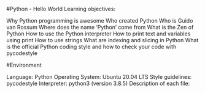 #Python - Hello World
Learning objectives:

Why Python programming is awesome
Who created Python
Who is Guido van Rossum
Where does the name ‘Python’ come from
What is the Zen of Python
How to use the Python interpreter
How to print text and variables using print
How to use strings
What are indexing and slicing in Python
What is the official Python coding style and how to check your code with pycodestyle

#Environment

Language: Python
Operating System: Ubuntu 20.04 LTS
Style guidelines: pycodestyle
Interpreter: python3 (version 3.8.5)
Description of each file:
